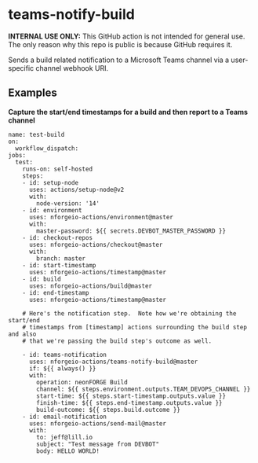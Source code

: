 # teams-notify-build

**INTERNAL USE ONLY:** This GitHub action is not intended for general use.  The only reason why this repo is public is because GitHub requires it.

Sends a build related notification to a Microsoft Teams channel via a user-specific channel webhook URI.

## Examples

**Capture the start/end timestamps for a build and then report to a Teams channel**
```
name: test-build
on:
  workflow_dispatch:
jobs:
  test:
    runs-on: self-hosted
    steps:
    - id: setup-node
      uses: actions/setup-node@v2
      with:
        node-version: '14'    
    - id: environment
      uses: nforgeio-actions/environment@master
      with:
        master-password: ${{ secrets.DEVBOT_MASTER_PASSWORD }}
    - id: checkout-repos
      uses: nforgeio-actions/checkout@master
      with:
        branch: master
    - id: start-timestamp
      uses: nforgeio-actions/timestamp@master
    - id: build
      uses: nforgeio-actions/build@master
    - id: end-timestamp
      uses: nforgeio-actions/timestamp@master

    # Here's the notification step.  Note how we're obtaining the start/end
    # timestamps from [timestamp] actions surrounding the build step and also
    # that we're passing the build step's outcome as well.

    - id: teams-notification
      uses: nforgeio-actions/teams-notify-build@master
      if: ${{ always() }}
      with:
        operation: neonFORGE Build
        channel: ${{ steps.environment.outputs.TEAM_DEVOPS_CHANNEL }}
        start-time: ${{ steps.start-timestamp.outputs.value }}
        finish-time: ${{ steps.end-timestamp.outputs.value }}
        build-outcome: ${{ steps.build.outcome }}
    - id: email-notification
      uses: nforgeio-actions/send-mail@master
      with:
        to: jeff@lill.io
        subject: "Test message from DEVBOT"
        body: HELLO WORLD!
```
